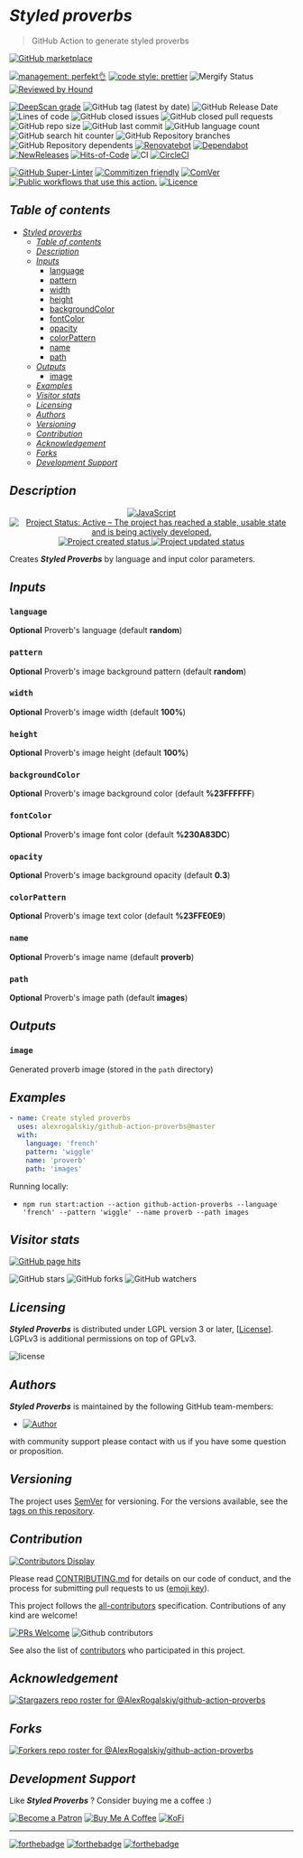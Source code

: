 # _Styled proverbs_

> GitHub Action to generate styled proverbs

[![GitHub marketplace](https://img.shields.io/badge/marketplacegithub-styled--proverbs-blue?logo=github)](https://github.com/marketplace/actions/styled-proverbs)

[![management: perfekt👌](https://img.shields.io/badge/management-perfekt👌-red.svg)](https://github.com/lekterable/perfekt)
[![code style: prettier](https://img.shields.io/badge/code_style-prettier-ff69b4.svg)](https://github.com/prettier/prettier)
![Mergify Status](https://img.shields.io/endpoint.svg?url=https://gh.mergify.io/badges/AlexRogalskiy/github-action-proverbs)
[![Reviewed by Hound](https://img.shields.io/badge/Reviewed_by-Hound-8E64B0.svg)](https://houndci.com)

<!-- [![Become a sponsor](https://img.shields.io/badge/sponsor-AlexRogalskiy-181717.svg?logo=github)](https://github.com/sponsors/AlexRogalskiy)-->

[![DeepScan grade](https://deepscan.io/api/teams/11946/projects/15929/branches/326929/badge/grade.svg)](https://deepscan.io/dashboard#view=project&tid=11946&pid=15929&bid=326929)
![GitHub tag (latest by date)](https://img.shields.io/github/v/tag/AlexRogalskiy/github-action-proverbs)
![GitHub Release Date](https://img.shields.io/github/release-date/AlexRogalskiy/github-action-proverbs)
![Lines of code](https://tokei.rs/b1/github/AlexRogalskiy/github-action-proverbs?category=lines)
![GitHub closed issues](https://img.shields.io/github/issues-closed/AlexRogalskiy/github-action-proverbs)
![GitHub closed pull requests](https://img.shields.io/github/issues-pr-closed/AlexRogalskiy/github-action-proverbs)
![GitHub repo size](https://img.shields.io/github/repo-size/AlexRogalskiy/github-action-proverbs)
![GitHub last commit](https://img.shields.io/github/last-commit/AlexRogalskiy/github-action-proverbs)
![GitHub language count](https://img.shields.io/github/languages/count/AlexRogalskiy/github-action-proverbs)
![GitHub search hit counter](https://img.shields.io/github/search/AlexRogalskiy/github-action-proverbs/goto)
![GitHub Repository branches](https://badgen.net/github/branches/AlexRogalskiy/github-action-proverbs)
![GitHub Repository dependents](https://badgen.net/github/dependents-repo/AlexRogalskiy/github-action-proverbs)
[![Renovatebot](https://badgen.net/badge/renovate/enabled/green?cache=300)](https://renovatebot.com/)
[![Dependabot](https://img.shields.io/badge/dependabot-enabled-1f8ceb.svg?style=flat-square)](https://dependabot.com/)
[![NewReleases](https://newreleases.io/badge.svg)](https://newreleases.io/github/AlexRogalskiy/github-action-proverbs)
[![Hits-of-Code](https://hitsofcode.com/github/alexrogalskiy/github-action-proverbs?branch=master)](https://hitsofcode.com/github/alexrogalskiy/github-action-proverbs?branch=master/view?branch=master)
![CI](https://github.com/AlexRogalskiy/github-action-proverbs/workflows/CI/badge.svg)
[![CircleCI](https://circleci.com/gh/AlexRogalskiy/github-action-proverbs.svg?style=shield)](https://circleci.com/gh/AlexRogalskiy/github-action-proverbs)

<!--[![codecov](https://codecov.io/gh/AlexRogalskiy/github-action-proverbs/branch/master/graph/badge.svg)](https://codecov.io/gh/AlexRogalskiy/github-action-proverbs)-->

[![GitHub Super-Linter](https://github.com/AlexRogalskiy/github-action-proverbs/workflows/Lint%20Code%20Base/badge.svg)](https://github.com/marketplace/actions/super-linter)
[![Commitizen friendly](https://img.shields.io/badge/commitizen-friendly-brightgreen.svg)](http://commitizen.github.io/cz-cli/)
[![ComVer](https://img.shields.io/badge/ComVer-compliant-brightgreen.svg)][repo]
[![Public workflows that use this action.][total_usages]][search_results]
[![Licence][license_id]][license_content]

## _Table of contents_

<!--ts-->
   * [<em>Styled proverbs</em>](#styled-proverbs)
      * [<em>Table of contents</em>](#table-of-contents)
      * [<em>Description</em>](#description)
      * [<em>Inputs</em>](#inputs)
         * [language](#language)
         * [pattern](#pattern)
         * [width](#width)
         * [height](#height)
         * [backgroundColor](#backgroundcolor)
         * [fontColor](#fontcolor)
         * [opacity](#opacity)
         * [colorPattern](#colorpattern)
         * [name](#name)
         * [path](#path)
      * [<em>Outputs</em>](#outputs)
         * [image](#image)
      * [<em>Examples</em>](#examples)
      * [<em>Visitor stats</em>](#visitor-stats)
      * [<em>Licensing</em>](#licensing)
      * [<em>Authors</em>](#authors)
      * [<em>Versioning</em>](#versioning)
      * [<em>Contribution</em>](#contribution)
      * [<em>Acknowledgement</em>](#acknowledgement)
      * [<em>Forks</em>](#forks)
      * [<em>Development Support</em>](#development-support)
<!--te-->

## _Description_

<p align="center" style="text-align:center;">
    <a href="https://www.typescriptlang.org/">
        <img src="https://img.shields.io/badge/javascript%20-%23323330.svg?&logo=javascript&logoColor=%23F7DF1E" alt="JavaScript" />
    </a>
    <a href="https://www.repostatus.org/#active">
        <img src="https://img.shields.io/badge/Project%20Status-Active-brightgreen" alt="Project Status: Active – The project has reached a stable, usable state and is being actively developed." />
    </a>
    <a href="https://badges.pufler.dev">
        <img src="https://badges.pufler.dev/created/AlexRogalskiy/github-action-proverbs" alt="Project created status" />
    </a>
    <a href="https://badges.pufler.dev">
        <img src="https://badges.pufler.dev/updated/AlexRogalskiy/github-action-proverbs" alt="Project updated status" />
    </a>
</p>

Creates _**Styled Proverbs**_ by language and input color parameters.

## _Inputs_

### `language`

**Optional** Proverb's language (default **random**)

### `pattern`

**Optional** Proverb's image background pattern (default **random**)

### `width`

**Optional** Proverb's image width (default **100%**)

### `height`

**Optional** Proverb's image height (default **100%**)

### `backgroundColor`

**Optional** Proverb's image background color (default **%23FFFFFF**)

### `fontColor`

**Optional** Proverb's image font color (default **%230A83DC**)

### `opacity`

**Optional** Proverb's image background opacity (default **0.3**)

### `colorPattern`

**Optional** Proverb's image text color (default **%23FFE0E9**)

### `name`

**Optional** Proverb's image name (default **proverb**)

### `path`

**Optional** Proverb's image path (default **images**)

## _Outputs_

### `image`

Generated proverb image (stored in the `path` directory)

## _Examples_

```yml
- name: Create styled proverbs
  uses: alexrogalskiy/github-action-proverbs@master
  with:
    language: 'french'
    pattern: 'wiggle'
    name: 'proverb'
    path: 'images'
```

Running locally:

- `npm run start:action --action github-action-proverbs --language 'french' --pattern 'wiggle' --name proverb --path images`

## _Visitor stats_

[![GitHub page hits](https://hits.seeyoufarm.com/api/count/incr/badge.svg?url=https%3A%2F%2Fgithub.com%2FAlexRogalskiy%2Fgithub-action-proverbs&count_bg=%2379C83D&title_bg=%23555555&icon=&icon_color=%23E7E7E7&title=hits&edge_flat=true)](https://hits.seeyoufarm.com)

![GitHub stars](https://img.shields.io/github/stars/AlexRogalskiy/github-action-proverbs?style=social)
![GitHub forks](https://img.shields.io/github/forks/AlexRogalskiy/github-action-proverbs?style=social)
![GitHub watchers](https://img.shields.io/github/watchers/AlexRogalskiy/github-action-proverbs?style=social)

## _Licensing_

_**Styled Proverbs**_ is distributed under LGPL version 3 or later,
[[License](https://github.com/AlexRogalskiy/github-action-proverbs/blob/master/LICENSE)]. LGPLv3 is additional
permissions on top of GPLv3.

![license](https://user-images.githubusercontent.com/19885116/48661948-6cf97e80-ea7a-11e8-97e7-b45332a13e49.png)

## _Authors_

_**Styled Proverbs**_ is maintained by the following GitHub team-members:

- [![Author](https://img.shields.io/badge/author-AlexRogalskiy-FB8F0A)](https://github.com/AlexRogalskiy)

with community support please contact with us if you have some question or proposition.

## _Versioning_

The project uses [SemVer](http://semver.org/) for versioning. For the versions available, see the [tags on
this repository][tags].

## _Contribution_

[![Contributors Display](https://badges.pufler.dev/contributors/AlexRogalskiy/github-action-proverbs?size=50&padding=5&bots=true)](https://badges.pufler.dev)

Please read
[CONTRIBUTING.md](https://github.com/AlexRogalskiy/github-action-proverbs/blob/master/.github/CONTRIBUTING.md)
for details on our code of conduct, and the process for submitting pull requests to us
([emoji key](https://allcontributors.org/docs/en/emoji-key)).

This project follows the [all-contributors](https://github.com/all-contributors/all-contributors)
specification. Contributions of any kind are welcome!

[![PRs Welcome](https://img.shields.io/badge/PRs-welcome-brightgreen.svg?style=flat-square)](http://makeapullrequest.com)
![Github contributors](https://img.shields.io/github/all-contributors/AlexRogalskiy/github-action-proverbs)

See also the list of [contributors][contributors] who participated in this project.

## _Acknowledgement_

[![Stargazers repo roster for @AlexRogalskiy/github-action-proverbs](https://reporoster.com/stars/AlexRogalskiy/github-action-proverbs)][stars]

## _Forks_

[![Forkers repo roster for @AlexRogalskiy/github-action-proverbs](https://reporoster.com/forks/AlexRogalskiy/github-action-proverbs)][forkers]

## _Development Support_

Like _**Styled Proverbs**_ ? Consider buying me a coffee :\)

[![Become a Patron](https://img.shields.io/badge/Become_Patron-Support_me_on_Patreon-blue.svg?style=flat-square&logo=patreon&color=e64413)](https://www.patreon.com/alexrogalskiy)
[![Buy Me A Coffee](https://img.shields.io/badge/Donate-Buy%20me%20a%20coffee-yellow.svg?logo=buy%20me%20a%20coffee)](https://www.buymeacoffee.com/AlexRogalskiy)
[![KoFi](https://img.shields.io/badge/Donate-Buy%20me%20a%20coffee-yellow.svg?logo=ko-fi)](https://ko-fi.com/alexrogalskiy)

---

[![forthebadge](https://img.shields.io/badge/made%20with-%20javascript-C1282D.svg?logo=javascript&style=for-the-badge)](https://www.javascript.com/)
[![forthebadge](https://img.shields.io/badge/powered%20by-%20github-7116FB.svg?logo=github&style=for-the-badge)](https://github.com/)
[![forthebadge](https://img.shields.io/badge/build%20with-%20%E2%9D%A4-B6FF9B.svg?logo=heart&style=for-the-badge)](https://forthebadge.com/)

[repo]: https://github.com/AlexRogalskiy/github-action-proverbs
[tags]: https://github.com/AlexRogalskiy/github-action-proverbs/tags
[issues]: https://github.com/AlexRogalskiy/github-action-proverbs/issues
[pulls]: https://github.com/AlexRogalskiy/github-action-proverbs/pulls
[wiki]: https://github.com/AlexRogalskiy/github-action-proverbs/wiki
[stars]: https://github.com/AlexRogalskiy/github-action-proverbs/stargazers
[forkers]: https://github.com/AlexRogalskiy/github-action-proverbs/network/members
[contributors]: https://github.com/AlexRogalskiy/github-action-proverbs/graphs/contributors
[license_id]: https://img.shields.io/github/license/AlexRogalskiy/github-action-proverbs
[license_content]: https://github.com/AlexRogalskiy/github-action-proverbs/blob/master/LICENSE
[total_usages]:
  https://img.shields.io/endpoint?url=https%3A%2F%2Fapi-git-master.endbug.vercel.app%2Fapi%2Fgithub-actions%2Fused-by%3Faction%3DAlexRogalskiy%2Fgithub-action-proverbs%26badge%3Dtrue
[search_results]:
  https://github.com/search?o=desc&q=AlexRogalskiy/github-action-proverbs+path%3A.github%2Fworkflows+language%3AYAML&s=&type=Code

